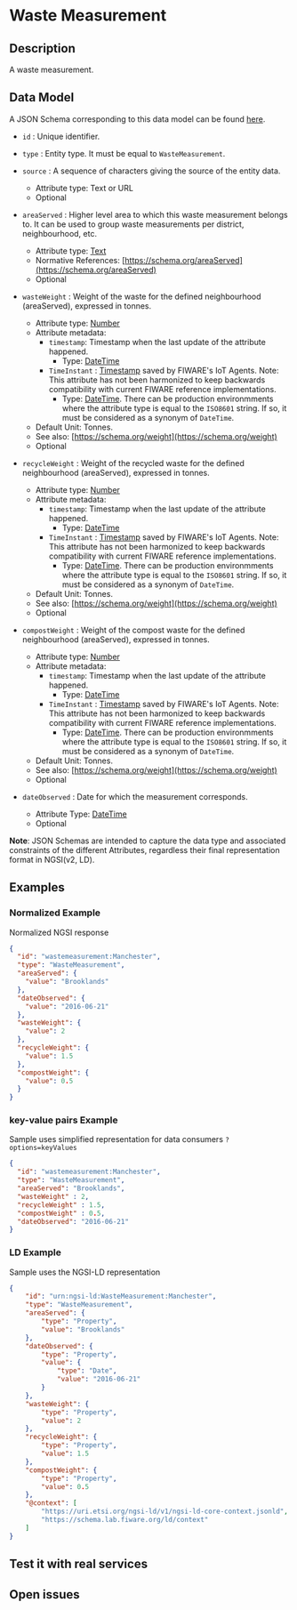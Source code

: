 # Waste Measurement

## Description

A waste measurement.

## Data Model

A JSON Schema corresponding to this data model can be found
[here](http://fiware.github.io/dataModels/specs/WasteManagement/WasteMeasurement/schema.json).

-   `id` : Unique identifier.

-   `type` : Entity type. It must be equal to `WasteMeasurement`.

-   `source` : A sequence of characters giving the source of the entity data.

    -   Attribute type: Text or URL
    -   Optional

-   `areaServed` : Higher level area to which this waste measurement belongs to. It
    can be used to group waste measurements per district, neighbourhood, etc.
    -   Attribute type: [Text](https://schema.org/Text)
    -   Normative References:
        [https://schema.org/areaServed](https://schema.org/areaServed)
    -   Optional

-   `wasteWeight` : Weight of the waste for the defined neighbourhood (areaServed), 
	expressed in tonnes. 
    -   Attribute type: [Number](http://schema.org/Number)
    -   Attribute metadata:
        -   `timestamp`: Timestamp when the last update of the attribute
            happened.
            -   Type: [DateTime](http://schema.org/DateTime)
        -   `TimeInstant` :
            [Timestamp](https://github.com/telefonicaid/iotagent-node-lib#TimeInstant)
            saved by FIWARE's IoT Agents. Note: This attribute has not been
            harmonized to keep backwards compatibility with current FIWARE
            reference implementations.
            -   Type: [DateTime](https://schema.org/DateTime). There can be
                production environmments where the attribute type is equal to
                the `ISO8601` string. If so, it must be considered as a synonym
                of `DateTime`.
	-   Default Unit: Tonnes.
	-   See also: [https://schema.org/weight](https://schema.org/weight)
    -   Optional

-   `recycleWeight` : Weight of the recycled waste for the defined neighbourhood (areaServed), 
	expressed in tonnes. 
    -   Attribute type: [Number](http://schema.org/Number)
    -   Attribute metadata:
        -   `timestamp`: Timestamp when the last update of the attribute
            happened.
            -   Type: [DateTime](http://schema.org/DateTime)
        -   `TimeInstant` :
            [Timestamp](https://github.com/telefonicaid/iotagent-node-lib#TimeInstant)
            saved by FIWARE's IoT Agents. Note: This attribute has not been
            harmonized to keep backwards compatibility with current FIWARE
            reference implementations.
            -   Type: [DateTime](https://schema.org/DateTime). There can be
                production environmments where the attribute type is equal to
                the `ISO8601` string. If so, it must be considered as a synonym
                of `DateTime`.
	-   Default Unit: Tonnes.
	-   See also: [https://schema.org/weight](https://schema.org/weight)
    -   Optional

-   `compostWeight` : Weight of the compost waste for the defined neighbourhood (areaServed), 
	expressed in tonnes. 
    -   Attribute type: [Number](http://schema.org/Number)
    -   Attribute metadata:
        -   `timestamp`: Timestamp when the last update of the attribute
            happened.
            -   Type: [DateTime](http://schema.org/DateTime)
        -   `TimeInstant` :
            [Timestamp](https://github.com/telefonicaid/iotagent-node-lib#TimeInstant)
            saved by FIWARE's IoT Agents. Note: This attribute has not been
            harmonized to keep backwards compatibility with current FIWARE
            reference implementations.
            -   Type: [DateTime](https://schema.org/DateTime). There can be
                production environmments where the attribute type is equal to
                the `ISO8601` string. If so, it must be considered as a synonym
                of `DateTime`.
	-   Default Unit: Tonnes.
	-   See also: [https://schema.org/weight](https://schema.org/weight)
    -   Optional

-   `dateObserved` : Date for which the measurement corresponds.
    -   Attribute Type: [DateTime](http://schema.org/DateTime)
    -   Optional

**Note**: JSON Schemas are intended to capture the data type and associated
constraints of the different Attributes, regardless their final representation
format in NGSI(v2, LD).

## Examples

### Normalized Example

Normalized NGSI response

```json
{
  "id": "wastemeasurement:Manchester",
  "type": "WasteMeasurement",
  "areaServed": {
    "value": "Brooklands"
  },
  "dateObserved": {
    "value": "2016-06-21"
  },
  "wasteWeight": {
    "value": 2
  },
  "recycleWeight": {
    "value": 1.5
  },
  "compostWeight": {
    "value": 0.5
  }
}
```

### key-value pairs Example

Sample uses simplified representation for data consumers `?options=keyValues`

```json
{
  "id": "wastemeasurement:Manchester",
  "type": "WasteMeasurement",
  "areaServed": "Brooklands", 
  "wasteWeight" : 2,
  "recycleWeight" : 1.5,
  "compostWeight" : 0.5,
  "dateObserved": "2016-06-21"
}
```

### LD Example

Sample uses the NGSI-LD representation

```json
{
    "id": "urn:ngsi-ld:WasteMeasurement:Manchester",
    "type": "WasteMeasurement",
    "areaServed": {
        "type": "Property",
        "value": "Brooklands"
    },
    "dateObserved": {
        "type": "Property",
        "value": {
            "type": "Date",
            "value": "2016-06-21"
        }
    },
    "wasteWeight": {
        "type": "Property",
        "value": 2
    },
	"recycleWeight": {
        "type": "Property",
        "value": 1.5
    },
	"compostWeight": {
        "type": "Property",
        "value": 0.5
    },
    "@context": [
        "https://uri.etsi.org/ngsi-ld/v1/ngsi-ld-core-context.jsonld",
        "https://schema.lab.fiware.org/ld/context"
    ]
}
```

## Test it with real services

## Open issues
